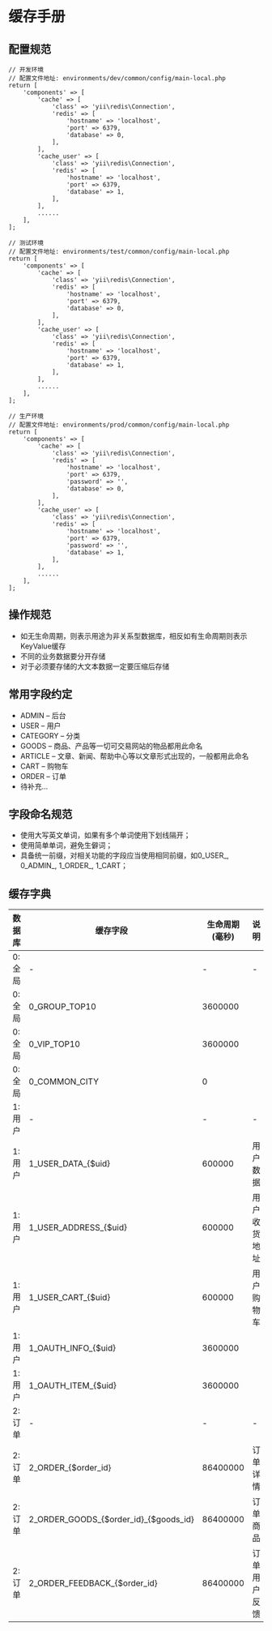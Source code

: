 # 缓存手册

## 配置规范

```
// 开发环境
// 配置文件地址: environments/dev/common/config/main-local.php
return [
    'components' => [
        'cache' => [
            'class' => 'yii\redis\Connection',
            'redis' => [
                'hostname' => 'localhost',
                'port' => 6379,
                'database' => 0,
            ],
        ],
        'cache_user' => [
            'class' => 'yii\redis\Connection',
            'redis' => [
                'hostname' => 'localhost',
                'port' => 6379,
                'database' => 1,
            ],
        ],
        ......
    ],
];

// 测试环境
// 配置文件地址: environments/test/common/config/main-local.php
return [
    'components' => [
        'cache' => [
            'class' => 'yii\redis\Connection',
            'redis' => [
                'hostname' => 'localhost',
                'port' => 6379,
                'database' => 0,
            ],
        ],
        'cache_user' => [
            'class' => 'yii\redis\Connection',
            'redis' => [
                'hostname' => 'localhost',
                'port' => 6379,
                'database' => 1,
            ],
        ],
        ......
    ],
];

// 生产环境
// 配置文件地址: environments/prod/common/config/main-local.php
return [
    'components' => [
        'cache' => [
            'class' => 'yii\redis\Connection',
            'redis' => [
                'hostname' => 'localhost',
                'port' => 6379,
                'password' => '',
                'database' => 0,
            ],
        ],
        'cache_user' => [
            'class' => 'yii\redis\Connection',
            'redis' => [
                'hostname' => 'localhost',
                'port' => 6379,
                'password' => '',
                'database' => 1,
            ],
        ],
        ......
    ],
];
```

## 操作规范
* 如无生命周期，则表示用途为非关系型数据库，相反如有生命周期则表示KeyValue缓存
* 不同的业务数据要分开存储
* 对于必须要存储的大文本数据一定要压缩后存储

## 常用字段约定
* ADMIN – 后台
* USER – 用户
* CATEGORY – 分类
* GOODS – 商品、产品等一切可交易网站的物品都用此命名
* ARTICLE – 文章、新闻、帮助中心等以文章形式出现的，一般都用此命名
* CART – 购物车
* ORDER – 订单
* 待补充...

## 字段命名规范
* 使用大写英文单词，如果有多个单词使用下划线隔开；
* 使用简单单词，避免生僻词；
* 具备统一前缀，对相关功能的字段应当使用相同前缀，如0_USER_, 0_ADMIN_, 1_ORDER_, 1_CART；

## 缓存字典

| 数据库 | 缓存字段  | 生命周期(毫秒) | 说明 |
| --- | --- | --- | --- |
| 0:全局 | - | - | - |
| 0:全局 | 0_GROUP_TOP10 | 3600000 |  |
| 0:全局 | 0_VIP_TOP10 | 3600000 |  |
| 0:全局 | 0_COMMON_CITY | 0 |  |
| 1:用户 | - | - | - |
| 1:用户 | 1_USER_DATA_{$uid} | 600000 | 用户数据 |
| 1:用户 | 1_USER_ADDRESS_{$uid} | 600000 | 用户收货地址 |
| 1:用户 | 1_USER_CART_{$uid} | 600000 | 用户购物车 |
| 1:用户 | 1_OAUTH_INFO_{$uid} | 3600000 |  |
| 1:用户 | 1_OAUTH_ITEM_{$uid} | 3600000 |  |
| 2:订单 | - | - | - |
| 2:订单 | 2_ORDER_{$order_id} | 86400000 | 订单详情 |
| 2:订单 | 2_ORDER_GOODS_{$order_id}_{$goods_id} | 86400000 | 订单商品 |
| 2:订单 | 2_ORDER_FEEDBACK_{$order_id} | 86400000 | 订单用户反馈 |
